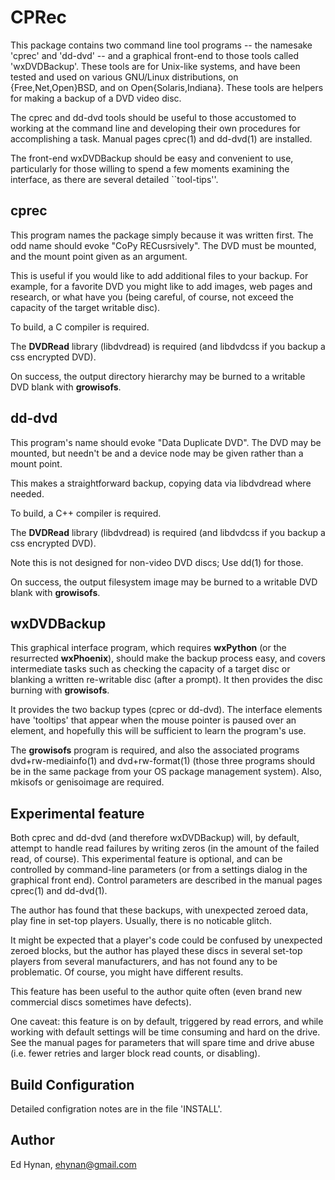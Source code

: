 # CPRec

This package contains two command line tool programs -- the namesake
'cprec' and 'dd-dvd' -- and a graphical front-end to those tools called
'wxDVDBackup'.  These tools are for Unix-like systems, and have
been tested and used on various GNU/Linux distributions, on
{Free,Net,Open}BSD, and on Open{Solaris,Indiana}.  These tools are
helpers for making a backup of a DVD video disc.

The cprec and dd-dvd tools should be useful to those accustomed to
working at the command line and developing their own procedures
for accomplishing a task.  Manual pages cprec(1) and dd-dvd(1)
are installed.

The front-end wxDVDBackup should be easy and convenient to use,
particularly for those willing to spend a few moments examining the
interface, as there are several detailed ``tool-tips''.

## __cprec__

This program names the package simply because it was written first.
The odd name should evoke "CoPy RECusrsively".  The DVD must be
mounted, and the mount point given as an argument.

This is useful if you would like to add additional files to your
backup.  For example, for a favorite DVD you might like to add
images, web pages and research, or what have you (being careful,
of course, not exceed the capacity of the target writable disc).

To build, a C compiler is required.

The __DVDRead__ library (libdvdread) is required (and libdvdcss
if you backup a css encrypted DVD).

On success, the output directory hierarchy may be burned to a
writable DVD blank with __growisofs__.

## __dd-dvd__

This program's name should evoke "Data Duplicate DVD".  The DVD
may be mounted, but needn't be and a device node may be given
rather than a mount point.

This makes a straightforward backup, copying data via libdvdread
where needed.

To build, a C++ compiler is required.

The __DVDRead__ library (libdvdread) is required (and libdvdcss
if you backup a css encrypted DVD).

Note this is not designed for non-video DVD discs; Use dd(1) for
those.

On success, the output filesystem image may be burned to a
writable DVD blank with __growisofs__.

## __wxDVDBackup__

This graphical interface program, which requires __wxPython__ (or
the resurrected __wxPhoenix__), should make the backup process
easy, and covers intermediate tasks such as checking the capacity
of a target disc or blanking a written re-writable disc (after a
prompt).  It then provides the disc burning with __growisofs__.

It provides the two backup types (cprec or dd-dvd).  The interface
elements have 'tooltips' that appear when the mouse pointer is
paused over an element, and hopefully this will be sufficient
to learn the program's use.

The __growisofs__ program is required, and also the associated
programs dvd+rw-mediainfo(1) and dvd+rw-format(1) (those three
programs should be in the same package from your OS package
management system).  Also, mkisofs or genisoimage are required.

## Experimental feature

Both cprec and dd-dvd (and therefore wxDVDBackup) will, by default,
attempt to handle read failures by writing zeros (in the amount of
the failed read, of course).  This experimental feature is optional,
and can be controlled by command-line parameters (or from a settings
dialog in the graphical front end).  Control parameters are described
in the manual pages cprec(1) and dd-dvd(1).

The author has found that these backups, with unexpected zeroed data,
play fine in set-top players.  Usually, there is no noticable glitch.

It might be expected that a player's code could be confused by
unexpected zeroed blocks, but the author has played these discs
in several set-top players from several manufacturers, and has
not found any to be problematic.  Of course, you might have
different results.

This feature has been useful to the author quite often (even brand new
commercial discs sometimes have defects).

One caveat: this feature is on by default, triggered by read errors,
and while working with default settings will be time consuming and
hard on the drive.  See the manual pages for parameters that will
spare time and drive abuse (i.e. fewer retries and larger block read
counts, or disabling).

## Build Configuration

Detailed configration notes are in the file 'INSTALL'.

## Author

Ed Hynan, ehynan@gmail.com

